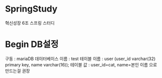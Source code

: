 # SpringStudy
혁신성장 6조 스프링 스터디

# Begin DB설정
구동 : mariaDB
데이터베이스 이름 : test
테이블 이름 : user (user_id varchar(32) primary key, name varchar(16));
테이블 값 : user_id=cat, name=본인 이름 으로 만드는걸 권장
